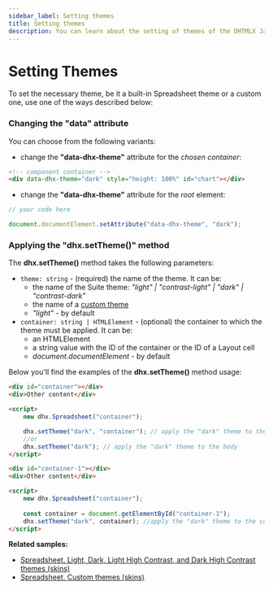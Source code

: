 ```yaml
---
sidebar_label: Setting themes
title: Setting themes
description: You can learn about the setting of themes of the DHTMLX JavaScript Spreadsheet library in the documentation. Browse developer guides and API reference, try out code examples and live demos, and download a free 30-day evaluation version of DHTMLX Spreadsheet.
---
```


# Setting Themes

To set the necessary theme, be it a built-in Spreadsheet theme or a custom one, use one of the ways described below:

### Changing the "data" attribute 

You can choose from the following variants:

- change the **"data-dhx-theme"** attribute for the *chosen container*:

~~~html title="index.html"
<!-- component container -->
<div data-dhx-theme="dark" style="height: 100%" id="chart"></div>
~~~

- change the **"data-dhx-theme"** attribute for the *root* element:

~~~js title="index.js"
// your code here

document.documentElement.setAttribute("data-dhx-theme", "dark");
~~~

### Applying the "dhx.setTheme()" method

The **dhx.setTheme()** method takes the following parameters:

- `theme: string` - (required) the name of the theme. It can be:
    - the name of the Suite theme: *"light" | "contrast-light" | "dark" | "contrast-dark"*
    - the name of a [custom theme](themes/custom_theme.md)
    - *"light"* - by default
- `container: string | HTMLElement` - (optional) the container to which the theme must be applied. It can be:
    - an HTMLElement
    - a string value with the ID of the container or the ID of a Layout cell
    - *document.documentElement* - by default

Below you'll find the examples of the **dhx.setTheme()** method usage:

~~~html title="Example 1"
<div id="container"></div>
<div>Other content</div>

<script>
    new dhx.Spreadsheet("container");

    dhx.setTheme("dark", "container"); // apply the "dark" theme to the container with the "container" ID
    //or
    dhx.setTheme("dark"); // apply the "dark" theme to the body 
</script>
~~~

~~~html title="Example 2"
<div id="container-1"></div>
<div>Other content</div>

<script>
    new dhx.Spreadsheet("container");
    
    const container = document.getElementById("container-1");
    dhx.setTheme("dark", container); //apply the "dark" theme to the container specified via an HTMLElement
</script>
~~~

**Related samples:**

- [Spreadsheet. Light, Dark, Light High Contrast, and Dark High Contrast themes (skins)](https://snippet.dhtmlx.com/t6rspqai?tag=spreadsheet)
- [Spreadsheet. Custom themes (skins)](https://snippet.dhtmlx.com/59nt1rcb?tag=spreadsheet)
